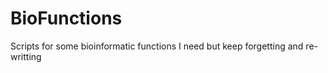 # BioFunctions
Scripts for some bioinformatic functions I need but keep forgetting and re-writting 
